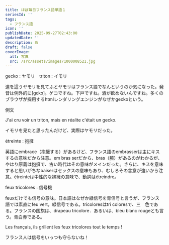 ```yaml
---
title: ほぼ毎日フランス語単語１
seriesId: ''
tags:
  - フランス語
icon: ''
publishDate: 2025-09-27T02:43:00
updatedDate: ''
description: あ
draft: false
coverImage:
  alt: 写真
  src: /src/assets/images/1000008521.jpg
---
```

gecko : ヤモリ　triton : イモリ

道を這うヤモリを見てふとヤモリはフランス語でなんというのか気になった。発音は例外的に[gɛkɔ]。ゲコですね。下戸ですね。酒が飲めないんですね。多くのブラウザが採用するhtmlレンダリングエンジンがなぜかgeckoという。

例文

J'ai cru voir un triton, mais en réalite c'était un gecko.

イモリを見たと思ったんだけど、実際はヤモリだった。

étreinte : 抱擁

英語にembrace（抱擁する）があるけど、フランス語のembrasserは主にキスするの意味だから注意。em bras serだから、bras（腕）があるのがわかるが、やはり原義は抱擁で、古い時代はその意味がメインだった。さらに、キスを意味すると思いがちなbaiserはセックスの意味もあり、むしろその含意が強いから注意。étreinteは中性的な抱擁の意味で、動詞はétreindre。

feux tricolores : 信号機

feuxだけでも信号の意味。日本語はなぜか緑信号を青信号と言うが、フランス語では素直にfeu vert，緑信号である。tricoloresはtri coloresで、三　色である。フランスの国旗は、drapeau tricolore．あるいは、bleu blanc rougeとも言う。青白赤である。

Les français, ils grillent les feux tricolores tout le temps !

フランス人は信号をいっつも守らないね！

